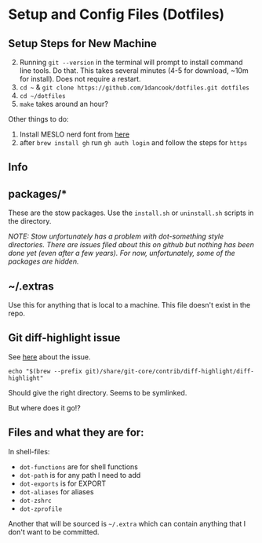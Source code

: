 # Setup and Config Files (Dotfiles)

## Setup Steps for New Machine

2. Running `git --version` in the terminal will prompt to install command line tools. Do that. This takes several minutes (4-5 for download, ~10m for install). Does not require a restart.
3. `cd ~` & `git clone https://github.com/1dancook/dotfiles.git dotfiles`
4. `cd ~/dotfiles`
5. `make` takes around an hour?

Other things to do:
1. Install MESLO nerd font from [here](https://www.nerdfonts.com/font-downloads)
2. after `brew install gh` run `gh auth login` and follow the steps for `https`

## Info

## packages/*
These are the stow packages. Use the `install.sh` or `uninstall.sh` scripts in the directory.

*NOTE: Stow unfortunately has a problem with dot-something style directories. There are issues filed about this on github but nothing has been done yet (even after a few years). For now, unfortunately, some of the packages are hidden.*

## ~/.extras
Use this for anything that is local to a machine. This file doesn't exist in the repo.

## Git diff-highlight issue
See [here](https://github.com/Homebrew/homebrew-core/issues/15588) about the issue.

`echo "$(brew --prefix git)/share/git-core/contrib/diff-highlight/diff-highlight"`

Should give the right directory. Seems to be symlinked.

But where does it go!?

## Files and what they are for:

In shell-files:

- `dot-functions` are for shell functions
- `dot-path` is for any path I need to add
- `dot-exports` is for EXPORT
- `dot-aliases` for aliases
- `dot-zshrc` 
- `dot-zprofile`

Another that will be sourced is `~/.extra` which can contain anything that I don't want to be committed.



